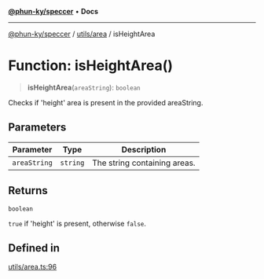 [**@phun-ky/speccer**](../../../README.md) • **Docs**

***

[@phun-ky/speccer](../../../README.md) / [utils/area](../README.md) / isHeightArea

# Function: isHeightArea()

> **isHeightArea**(`areaString`): `boolean`

Checks if 'height' area is present in the provided areaString.

## Parameters

| Parameter | Type | Description |
| ------ | ------ | ------ |
| `areaString` | `string` | The string containing areas. |

## Returns

`boolean`

`true` if 'height' is present, otherwise `false`.

## Defined in

[utils/area.ts:96](https://github.com/phun-ky/speccer/blob/main/src/utils/area.ts#L96)
